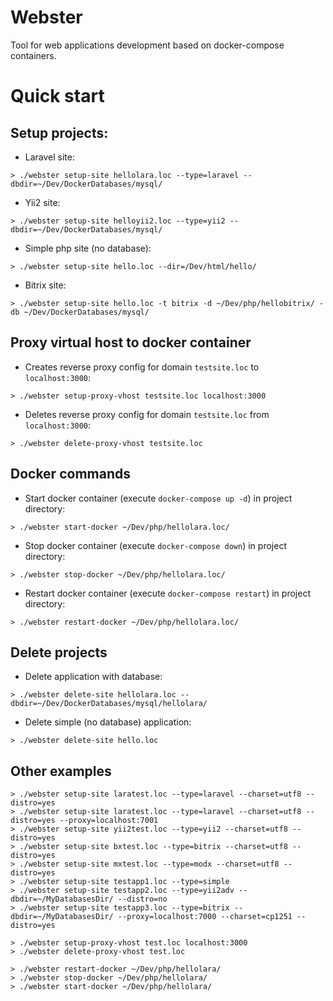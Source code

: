 # Webster
Tool for web applications development based on docker-compose containers.


# Quick start


## Setup projects:

* Laravel site:
```
> ./webster setup-site hellolara.loc --type=laravel --dbdir=~/Dev/DockerDatabases/mysql/
```

* Yii2 site:
```
> ./webster setup-site helloyii2.loc --type=yii2 --dbdir=~/Dev/DockerDatabases/mysql/
```

* Simple php site (no database):
```
> ./webster setup-site hello.loc --dir=/Dev/html/hello/
```

* Bitrix site:
```
> ./webster setup-site hello.loc -t bitrix -d ~/Dev/php/hellobitrix/ -db ~/Dev/DockerDatabases/mysql/
```


## Proxy virtual host to docker container

* Creates reverse proxy config for domain `testsite.loc` to `localhost:3000`:
```
> ./webster setup-proxy-vhost testsite.loc localhost:3000
```

* Deletes reverse proxy config for domain `testsite.loc` from `localhost:3000`:
```
> ./webster delete-proxy-vhost testsite.loc
```

## Docker commands

* Start docker container (execute `docker-compose up -d`) in project directory:
```
> ./webster start-docker ~/Dev/php/hellolara.loc/
```

* Stop docker container (execute `docker-compose down`) in project directory:
```
> ./webster stop-docker ~/Dev/php/hellolara.loc/
```

* Restart docker container (execute `docker-compose restart`) in project directory:
```
> ./webster restart-docker ~/Dev/php/hellolara.loc/
```




## Delete projects

* Delete application with database:
```
> ./webster delete-site hellolara.loc --dbdir=~/Dev/DockerDatabases/mysql/hellolara/
```

* Delete simple (no database) application:
```
> ./webster delete-site hello.loc
```

## Other examples

```
> ./webster setup-site laratest.loc --type=laravel --charset=utf8 --distro=yes
> ./webster setup-site laratest.loc --type=laravel --charset=utf8 --distro=yes --proxy=localhost:7001
> ./webster setup-site yii2test.loc --type=yii2 --charset=utf8 --distro=yes
> ./webster setup-site bxtest.loc --type=bitrix --charset=utf8 --distro=yes
> ./webster setup-site mxtest.loc --type=modx --charset=utf8 --distro=yes
> ./webster setup-site testapp1.loc --type=simple
> ./webster setup-site testapp2.loc --type=yii2adv --dbdir=~/MyDatabasesDir/ --distro=no
> ./webster setup-site testapp3.loc --type=bitrix --dbdir=~/MyDatabasesDir/ --proxy=localhost:7000 --charset=cp1251 --distro=yes

> ./webster setup-proxy-vhost test.loc localhost:3000
> ./webster delete-proxy-vhost test.loc

> ./webster restart-docker ~/Dev/php/hellolara/
> ./webster stop-docker ~/Dev/php/hellolara/
> ./webster start-docker ~/Dev/php/hellolara/
```